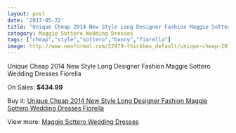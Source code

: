 ```yaml
---
layout: post
date: '2017-05-22'
title: "Unique Cheap 2014 New Style Long Designer Fashion Maggie Sottero Wedding Dresses Fiorella"
category: Maggie Sottero Wedding Dresses
tags: ["cheap","style","sottero","bonny","fiorella"]
image: http://www.neoformal.com/22479-thickbox_default/unique-cheap-2014-new-style-long-designer-fashion-maggie-sottero-wedding-dresses-fiorella.jpg
---
```

Unique Cheap 2014 New Style Long Designer Fashion Maggie Sottero Wedding Dresses Fiorella

On Sales: **$434.99**
<a href="https://www.neoformal.com/en/maggie-sottero-wedding-dresses-2014/7455-unique-cheap-2014-new-style-long-designer-fashion-maggie-sottero-wedding-dresses-fiorella.html"><amp-img layout="responsive" width="600" height="600" src="//www.neoformal.com/22479-thickbox_default/unique-cheap-2014-new-style-long-designer-fashion-maggie-sottero-wedding-dresses-fiorella.jpg" alt="Unique Cheap 2014 New Style Long Designer Fashion Maggie Sottero Wedding Dresses Fiorella 0" /></a>
<a href="https://www.neoformal.com/en/maggie-sottero-wedding-dresses-2014/7455-unique-cheap-2014-new-style-long-designer-fashion-maggie-sottero-wedding-dresses-fiorella.html"><amp-img layout="responsive" width="600" height="600" src="//www.neoformal.com/22480-thickbox_default/unique-cheap-2014-new-style-long-designer-fashion-maggie-sottero-wedding-dresses-fiorella.jpg" alt="Unique Cheap 2014 New Style Long Designer Fashion Maggie Sottero Wedding Dresses Fiorella 1" /></a>

Buy it: [Unique Cheap 2014 New Style Long Designer Fashion Maggie Sottero Wedding Dresses Fiorella](https://www.neoformal.com/en/maggie-sottero-wedding-dresses-2014/7455-unique-cheap-2014-new-style-long-designer-fashion-maggie-sottero-wedding-dresses-fiorella.html "Unique Cheap 2014 New Style Long Designer Fashion Maggie Sottero Wedding Dresses Fiorella")

View more: [Maggie Sottero Wedding Dresses](https://www.neoformal.com/en/123-maggie-sottero-wedding-dresses-2014 "Maggie Sottero Wedding Dresses")